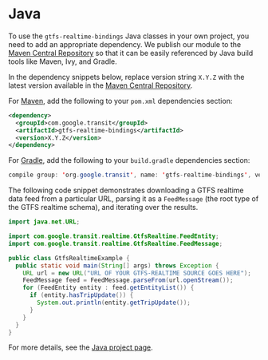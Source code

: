 # Java

To use the `gtfs-realtime-bindings` Java classes in your own project, you need to add an appropriate dependency. We publish our module to the [Maven Central Repository](https://search.maven.org/) so that it can be easily referenced by Java build tools like Maven, Ivy, and Gradle.

In the dependency snippets below, replace version string `X.Y.Z` with the latest version available in the [Maven Central Repository](https://search.maven.org/#search%7Cga%7C1%7Ca%3A%22gtfs-realtime-bindings%22).

For [Maven](https://maven.apache.org/), add the following to your `pom.xml` dependencies section:

```xml
<dependency>
  <groupId>com.google.transit</groupId>
  <artifactId>gtfs-realtime-bindings</artifactId>
  <version>X.Y.Z</version>
</dependency>
```

For [Gradle](https://www.gradle.org/), add the following to your `build.gradle` dependencies section:

```java
compile group: 'org.google.transit', name: 'gtfs-realtime-bindings', version: 'X.Y.Z'
```

The following code snippet demonstrates downloading a GTFS realtime data feed from a particular URL, parsing it as a `FeedMessage` (the root type of the GTFS realtime schema), and iterating over the results.

```java
import java.net.URL;

import com.google.transit.realtime.GtfsRealtime.FeedEntity;
import com.google.transit.realtime.GtfsRealtime.FeedMessage;

public class GtfsRealtimeExample {
  public static void main(String[] args) throws Exception {
    URL url = new URL("URL OF YOUR GTFS-REALTIME SOURCE GOES HERE");
    FeedMessage feed = FeedMessage.parseFrom(url.openStream());
    for (FeedEntity entity : feed.getEntityList()) {
      if (entity.hasTripUpdate()) {
        System.out.println(entity.getTripUpdate());
      }
    }
  }
}
```

For more details, see the [Java project page](https://github.com/google/gtfs-realtime-bindings/tree/master/java).